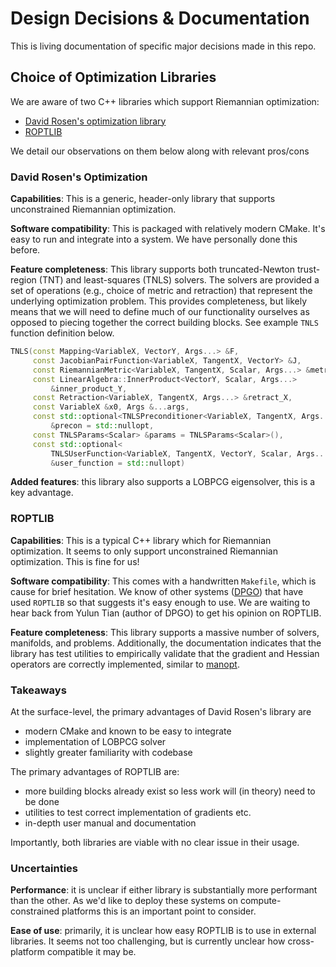 # Design Decisions & Documentation

This is living documentation of specific major decisions made in this repo.

## Choice of Optimization Libraries

We are aware of two C++ libraries which support Riemannian optimization:

- [David Rosen's optimization library](https://github.com/david-m-rosen/Optimization/)
- [ROPTLIB](https://github.com/whuang08/ROPTLIB)

We detail our observations on them below along with relevant pros/cons

### David Rosen's Optimization

**Capabilities**: This is a generic, header-only library that supports unconstrained Riemannian optimization. 

**Software compatibility**: This is packaged with relatively modern CMake. It's easy to run and integrate into a system. We have personally done this before.

**Feature completeness**: This library supports both truncated-Newton trust-region (TNT) and least-squares (TNLS) solvers. 
The solvers are provided a set of operations (e.g., choice of metric and retraction) that represent 
the underlying optimization problem. This provides completeness, but likely means that we will need to define
much of our functionality ourselves as opposed to piecing together the correct building blocks. See example `TNLS`
function definition below.

```c++
TNLS(const Mapping<VariableX, VectorY, Args...> &F,
     const JacobianPairFunction<VariableX, TangentX, VectorY> &J,
     const RiemannianMetric<VariableX, TangentX, Scalar, Args...> &metric_X,
     const LinearAlgebra::InnerProduct<VectorY, Scalar, Args...>
         &inner_product_Y,
     const Retraction<VariableX, TangentX, Args...> &retract_X,
     const VariableX &x0, Args &...args,
     const std::optional<TNLSPreconditioner<VariableX, TangentX, Args...>>
         &precon = std::nullopt,
     const TNLSParams<Scalar> &params = TNLSParams<Scalar>(),
     const std::optional<
         TNLSUserFunction<VariableX, TangentX, VectorY, Scalar, Args...>>
         &user_function = std::nullopt)
```

**Added features**: this library also supports a LOBPCG eigensolver, this is a key advantage.

### ROPTLIB

**Capabilities**: This is a typical C++ library which for Riemannian optimization. It seems to only support unconstrained Riemannian optimization. This is fine for us! 

**Software compatibility**: This comes with a handwritten `Makefile`, which is
cause for brief hesitation. We know of other systems 
([DPGO](https://github.com/mit-acl/dpgo)) that have used
`ROPTLIB` so that suggests it's easy enough to use. We are waiting to hear back
from Yulun Tian (author of DPGO) to get his opinion on ROPTLIB.

**Feature completeness**: This library supports a massive number of solvers, 
manifolds, and problems. Additionally, the documentation indicates that the
library has test utilities to empirically validate that the gradient and Hessian
operators are correctly implemented, similar to [manopt](https://www.manopt.org/).


### Takeaways

At the surface-level, the primary advantages of David Rosen's library are

- modern CMake and known to be easy to integrate
- implementation of LOBPCG solver
- slightly greater familiarity with codebase

The primary advantages of ROPTLIB are:

- more building blocks already exist so less work will (in theory) need to be done
- utilities to test correct implementation of gradients etc.
- in-depth user manual and documentation

Importantly, both libraries are viable with no clear issue in their usage.

### Uncertainties

**Performance**: it is unclear if either library is substantially more performant 
than the other. As
we'd like to deploy these systems on compute-constrained platforms this is an
important point to consider.

**Ease of use**: primarily, it is unclear how easy ROPTLIB is to use in external
libraries. It seems not too challenging, but is currently unclear how cross-platform
compatible it may be.
